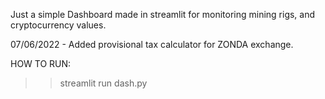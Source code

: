 Just a simple Dashboard made in streamlit for monitoring mining rigs, and cryptocurrency values.

07/06/2022 - Added provisional tax calculator for ZONDA exchange.

HOW TO RUN:
>> streamlit run dash.py
